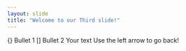 ```yaml
---
layout: slide
title: "Welcome to our Third slide!"
---
```

{} Bullet 1
[] Bullet 2
Your text
Use the left arrow to go back!
